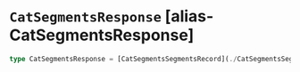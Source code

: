 # `CatSegmentsResponse` [alias-CatSegmentsResponse]
```typescript
type CatSegmentsResponse = [CatSegmentsSegmentsRecord](./CatSegmentsSegmentsRecord.md)[];
```
